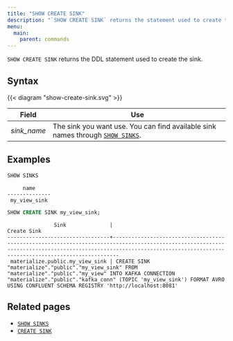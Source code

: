 ```yaml
---
title: "SHOW CREATE SINK"
description: "`SHOW CREATE SINK` returns the statement used to create the sink."
menu:
  main:
    parent: commands
---
```


`SHOW CREATE SINK` returns the DDL statement used to create the sink.

## Syntax

{{< diagram "show-create-sink.svg" >}}

Field | Use
------|-----
_sink&lowbar;name_ | The sink you want use. You can find available sink names through [`SHOW SINKS`](../show-sinks).

## Examples

```sql
SHOW SINKS
```

```nofmt
     name
--------------
 my_view_sink
```

```sql
SHOW CREATE SINK my_view_sink;
```

```nofmt
               Sink              |                                                                                                        Create Sink
---------------------------------+--------------------------------------------------------------------------------------------------------------------------------------------------------------------------------------------------------------------
 materialize.public.my_view_sink | CREATE SINK "materialize"."public"."my_view_sink" FROM "materialize"."public"."my_view" INTO KAFKA CONNECTION "materialize"."public"."kafka_conn" (TOPIC 'my_view_sink') FORMAT AVRO USING CONFLUENT SCHEMA REGISTRY 'http://localhost:8081'
```

## Related pages

- [`SHOW SINKS`](../show-sinks)
- [`CREATE SINK`](../create-sink)
